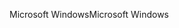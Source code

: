 <span data-ttu-id="245d5-101">Microsoft Windows</span><span class="sxs-lookup"><span data-stu-id="245d5-101">Microsoft Windows</span></span>